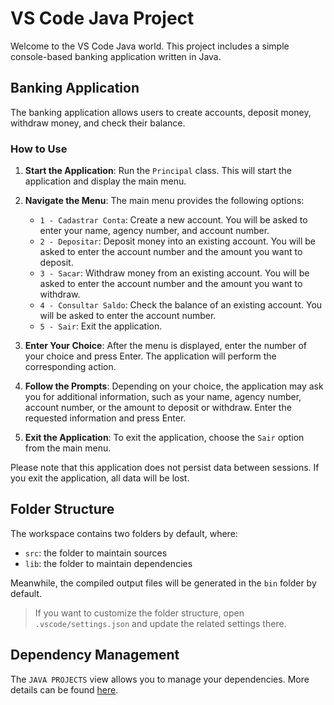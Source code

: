 # VS Code Java Project

Welcome to the VS Code Java world. This project includes a simple console-based banking application written in Java.

## Banking Application

The banking application allows users to create accounts, deposit money, withdraw money, and check their balance.

### How to Use

1. **Start the Application**: Run the `Principal` class. This will start the application and display the main menu.

2. **Navigate the Menu**: The main menu provides the following options:

    - `1 - Cadastrar Conta`: Create a new account. You will be asked to enter your name, agency number, and account number.
    - `2 - Depositar`: Deposit money into an existing account. You will be asked to enter the account number and the amount you want to deposit.
    - `3 - Sacar`: Withdraw money from an existing account. You will be asked to enter the account number and the amount you want to withdraw.
    - `4 - Consultar Saldo`: Check the balance of an existing account. You will be asked to enter the account number.
    - `5 - Sair`: Exit the application.

3. **Enter Your Choice**: After the menu is displayed, enter the number of your choice and press Enter. The application will perform the corresponding action.

4. **Follow the Prompts**: Depending on your choice, the application may ask you for additional information, such as your name, agency number, account number, or the amount to deposit or withdraw. Enter the requested information and press Enter.

5. **Exit the Application**: To exit the application, choose the `Sair` option from the main menu.

Please note that this application does not persist data between sessions. If you exit the application, all data will be lost.

## Folder Structure

The workspace contains two folders by default, where:

- `src`: the folder to maintain sources
- `lib`: the folder to maintain dependencies

Meanwhile, the compiled output files will be generated in the `bin` folder by default.

> If you want to customize the folder structure, open `.vscode/settings.json` and update the related settings there.

## Dependency Management

The `JAVA PROJECTS` view allows you to manage your dependencies. More details can be found [here](https://github.com/microsoft/vscode-java-dependency#manage-dependencies).